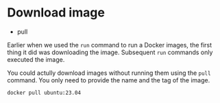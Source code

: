 # Download image


* pull


Earlier when we used the `run` command to run a Docker images, the first thing it did was downloading the image.
Subsequent `run` commands only executed the image.

You could actully download images without running them using the `pull` command. You only need to provide the name and the tag
of the image.


```
docker pull ubuntu:23.04
```


